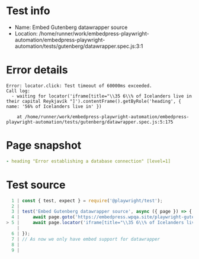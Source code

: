# Test info

- Name: Embed Gutenberg datawrapper source
- Location: /home/runner/work/embedpress-playwright-automation/embedpress-playwright-automation/tests/gutenberg/datawrapper.spec.js:3:1

# Error details

```
Error: locator.click: Test timeout of 60000ms exceeded.
Call log:
  - waiting for locator('iframe[title="\\35 6\\% of Icelanders live in their capital Reykjavík "]').contentFrame().getByRole('heading', { name: '56% of Icelanders live in' })

    at /home/runner/work/embedpress-playwright-automation/embedpress-playwright-automation/tests/gutenberg/datawrapper.spec.js:5:175
```

# Page snapshot

```yaml
- heading "Error establishing a database connection" [level=1]
```

# Test source

```ts
  1 | const { test, expect } = require('@playwright/test');
  2 |
  3 | test('Embed Gutenberg datawrapper source', async ({ page }) => {
  4 |     await page.goto('https://embedpress.wpqa.site/playwright-gutenberg/gu-datawrapper/');
> 5 |     await page.locator('iframe[title="\\35 6\\% of Icelanders live in their capital Reykjavík "]').contentFrame().getByRole('heading', { name: '56% of Icelanders live in' }).click()
    |                                                                                                                                                                               ^ Error: locator.click: Test timeout of 60000ms exceeded.
  6 | });
  7 | // As now we only have embed support for datawrapper
  8 |
  9 |
```